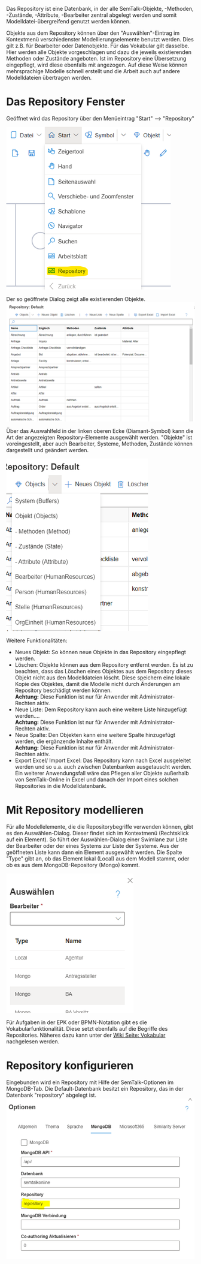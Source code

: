 Das Repository ist eine Datenbank, in der alle SemTalk-Objekte, -Methoden, -Zustände, -Attribute, -Bearbeiter zentral abgelegt werden und somit Modelldatei-übergreifend genutzt werden können.

Objekte aus dem Repository können über den "Auswählen"-Eintrag im Kontextmenü verschiedenster Modellierungselemente benutzt werden. Dies gilt z.B. für Bearbeiter oder Datenobjekte.
Für das Vokabular gilt dasselbe. Hier werden alle Objekte vorgeschlagen und dazu die jeweils existierenden Methoden oder Zustände angeboten.
Ist im Repository eine Übersetzung eingepflegt, wird diese ebenfalls mit angezogen. Auf diese Weise können mehrsprachige Modelle schnell erstellt und die Arbeit auch auf andere Modelldateien übertragen werden.

# Das Repository Fenster
Geöffnet wird das Repository über den Menüeintrag "Start" --> "Repository"

![RepositoryMenü](./images/repository/repository_menue.png)

Der so geöffnete Dialog zeigt alle existierenden Objekte.
![RepositoryTabelle](./images/repository/repository_tabelle.png)

Über das Auswahlfeld in der linken oberen Ecke (Diamant-Symbol) kann die Art der angezeigten Repository-Elemente ausgewählt werden. "Objekte" ist voreingestellt, aber auch Bearbeiter, Systeme, Methoden, Zustände können dargestellt und geändert werden.

![RepositoryObjekte](./images/repository/repository_objekte.png)

Weitere Funktionalitäten:
* Neues Objekt: So können neue Objekte in das Repository eingepflegt werden.
* Löschen: Objekte können aus dem Repository entfernt werden. Es ist zu beachten, dass das Löschen eines Objektes aus dem Repository dieses Objekt nicht aus den Modelldateien löscht. Diese speichern eine lokale Kopie des Objektes, damit die Modelle nicht durch Änderungen am Repository beschädigt werden können. <BR>
**Achtung:** Diese Funktion ist nur für Anwender mit Administrator-Rechten aktiv.
* Neue Liste: Dem Repository kann auch eine weitere Liste hinzugefügt werden....<BR>
**Achtung:** Diese Funktion ist nur für Anwender mit Administrator-Rechten aktiv.
* Neue Spalte: Den Objekten kann eine weitere Spalte hinzugefügt werden, die ergänzende Inhalte enthält.<BR>
**Achtung:** Diese Funktion ist nur für Anwender mit Administrator-Rechten aktiv.
* Export Excel/ Import Excel: Das Repository kann nach Excel ausgeleitet werden und so u.a. auch zwischen Datenbanken ausgetauscht werden. Ein weiterer Anwendungsfall wäre das Pflegen aller Objekte außerhalb von SemTalk-Online in Excel und danach der Import eines solchen Repositories in die Modelldatenbank.

# Mit Repository modellieren

Für alle Modellelemente, die die Repositorybegriffe verwenden können, gibt es den Auswählen-Dialog. Dieser findet sich im Kontextmenü (Rechtsklick auf ein Element). So führt der Auswählen-Dialog einer Swimlane zur Liste der Bearbeiter oder der eines Systems zur Liste der Systeme. Aus der geöffneten Liste kann dann ein Element ausgewählt werden. Die Spalte "Type" gibt an, ob das Element lokal (Local) aus dem Modell stammt, oder ob es aus dem MongoDB-Repository (Mongo) kommt.

![RepositoryAuswählen](./images/repository/repository_auswahl.png)

Für Aufgaben in der EPK oder BPMN-Notation gibt es die Vokabularfunktionalität. Diese setzt ebenfalls auf die Begriffe des Repositories.
Näheres dazu kann unter der [Wiki Seite: Vokabular](https://github.com/SemTalkOnline/SemTalkOnline_DE/wiki/Vokabular) nachgelesen werden.


# Repository konfigurieren
Eingebunden wird ein Repository mit Hilfe der SemTalk-Optionen im MongoDB-Tab. Die Default-Datenbank besitzt ein Repository, das in der Datenbank "repository" abgelegt ist.
![RepositoryOptionen](./images/repository/repository_optionen.png)

